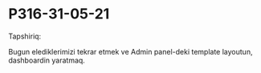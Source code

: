 # P316-31-05-21

Tapshiriq:

Bugun elediklerimizi tekrar etmek ve Admin panel-deki template layoutun, dashboardin yaratmaq.
